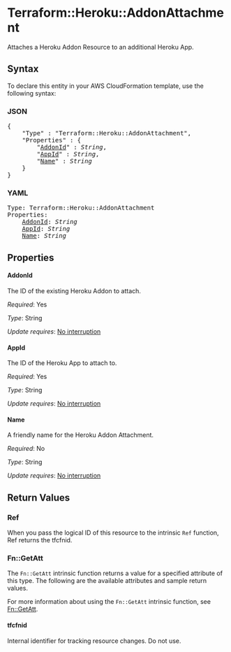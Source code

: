 # Terraform::Heroku::AddonAttachment

Attaches a Heroku Addon Resource to an additional Heroku App.

## Syntax

To declare this entity in your AWS CloudFormation template, use the following syntax:

### JSON

<pre>
{
    "Type" : "Terraform::Heroku::AddonAttachment",
    "Properties" : {
        "<a href="#addonid" title="AddonId">AddonId</a>" : <i>String</i>,
        "<a href="#appid" title="AppId">AppId</a>" : <i>String</i>,
        "<a href="#name" title="Name">Name</a>" : <i>String</i>
    }
}
</pre>

### YAML

<pre>
Type: Terraform::Heroku::AddonAttachment
Properties:
    <a href="#addonid" title="AddonId">AddonId</a>: <i>String</i>
    <a href="#appid" title="AppId">AppId</a>: <i>String</i>
    <a href="#name" title="Name">Name</a>: <i>String</i>
</pre>

## Properties

#### AddonId

The ID of the existing Heroku Addon to attach.

_Required_: Yes

_Type_: String

_Update requires_: [No interruption](https://docs.aws.amazon.com/AWSCloudFormation/latest/UserGuide/using-cfn-updating-stacks-update-behaviors.html#update-no-interrupt)

#### AppId

The ID of the Heroku App to attach to.

_Required_: Yes

_Type_: String

_Update requires_: [No interruption](https://docs.aws.amazon.com/AWSCloudFormation/latest/UserGuide/using-cfn-updating-stacks-update-behaviors.html#update-no-interrupt)

#### Name

A friendly name for the Heroku Addon Attachment.

_Required_: No

_Type_: String

_Update requires_: [No interruption](https://docs.aws.amazon.com/AWSCloudFormation/latest/UserGuide/using-cfn-updating-stacks-update-behaviors.html#update-no-interrupt)

## Return Values

### Ref

When you pass the logical ID of this resource to the intrinsic `Ref` function, Ref returns the tfcfnid.

### Fn::GetAtt

The `Fn::GetAtt` intrinsic function returns a value for a specified attribute of this type. The following are the available attributes and sample return values.

For more information about using the `Fn::GetAtt` intrinsic function, see [Fn::GetAtt](https://docs.aws.amazon.com/AWSCloudFormation/latest/UserGuide/intrinsic-function-reference-getatt.html).

#### tfcfnid

Internal identifier for tracking resource changes. Do not use.

